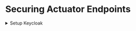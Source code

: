 # Securing Actuator Endpoints 

<details>
  <summary>Setup Keycloak</summary>

### Generate Certificates

```bash
openssl req -newkey rsa:2048 -nodes \
  -keyout server.key.pem -x509 -days 3650 -out server.crt.pem
```

### Run KeyCloak Instace (Docker)

```
docker run  \
    -e KEYCLOAK_ADMIN=admin   \
    -e KEYCLOAK_ADMIN_PASSWORD=password   \
    -e KC_HTTPS_CERTIFICATE_FILE=/opt/keycloak/conf/server.crt.pem   \
    -e KC_HTTPS_CERTIFICATE_KEY_FILE=/opt/keycloak/conf/server.key.pem   \
    -v $PWD/server.crt.pem:/opt/keycloak/conf/server.crt.pem   \
    -v $PWD/server.key.pem:/opt/keycloak/conf/server.key.pem   \
    -p 8443:8443   quay.io/keycloak/keycloak:latest   start-dev
```
 This should open up the admin console of keycloak

![keycloak-console](https://github.com/user-attachments/assets/be64d4c2-0c07-4a8b-a071-13edd8368a5f)
 
#### Setup a Realm

Log in to Keycloak Admin Console: https://62.138.26.145:8443/ \

Create a new realm (e.g., actuator-secure).

![keycloak-console](https://github.com/user-attachments/assets/5b9daa63-7d80-41c5-8b89-fd86f66fbb45)

![realm-create](https://github.com/user-attachments/assets/ae392cab-72b9-42ce-bd29-b4482ca77941)

![realm-create-3](https://github.com/user-attachments/assets/d286706a-9b6a-4327-bb8e-576417ea103f)


#### Setup a Client

Navigate to Clients and click Create. 

- Client ID: service-a-client 
- Client Protocol: openid-connect 
- Access Type: confidential \
  
Save and generate a client secret from the Credentials tab. Save this value for later.



</details>
